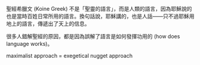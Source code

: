 聖經希臘文 (Koine Greek) 不是「聖靈的語言」，而是人類的語言，因為耶穌說的也是當時百姓日常所用的語言。換句話說，耶穌講的，也是人話——只不過耶穌用地上的語言，傳遞出了天上的信息。

很多人錯解聖經的原因，都是因為誤解了語言是如何發揮功用的 (how does language works)。

maximalist approach = exegetical nugget approach
